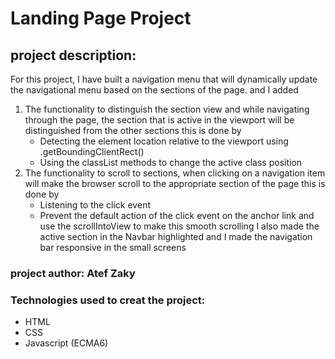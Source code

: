# Landing Page Project

## project description:


For this project, I have built a navigation menu that will dynamically update the navigational menu based on the sections of the page. and I added 
1. The functionality to distinguish the section view and while navigating through the page, the section that is active in the viewport will be distinguished from the other sections this is done by 
    * Detecting the element location relative to the viewport using .getBoundingClientRect() 
    * Using the classList methods to change the active class position
2. The functionality to scroll to sections, when clicking on a navigation item will make the browser scroll to the appropriate section of the page this is done by
    * Listening to the click event 
    * Prevent the default action of the click event on the anchor link and use the scrollIntoView to make this smooth scrolling
I also made the active section in the Navbar highlighted and I made the navigation bar responsive in the small screens


### project author: Atef Zaky
### Technologies used to creat the project:


* HTML 
* CSS 
* Javascript (ECMA6)